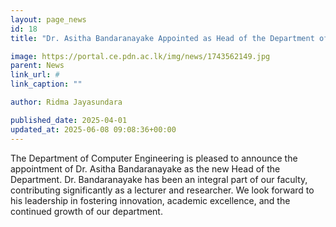 ```yaml
---
layout: page_news
id: 18
title: "Dr. Asitha Bandaranayake Appointed as Head of the Department of Computer Engineering"

image: https://portal.ce.pdn.ac.lk/img/news/1743562149.jpg
parent: News
link_url: #
link_caption: ""

author: Ridma Jayasundara

published_date: 2025-04-01
updated_at: 2025-06-08 09:08:36+00:00
---
```


<p>The Department of Computer Engineering is pleased to announce the appointment of Dr. Asitha Bandaranayake as the new Head of the Department. Dr. Bandaranayake has been an integral part of our faculty, contributing significantly as a lecturer and researcher. We look forward to his leadership in fostering innovation, academic excellence, and the continued growth of our department.</p>

<!-- Automated Update by GitHub Actions -->
